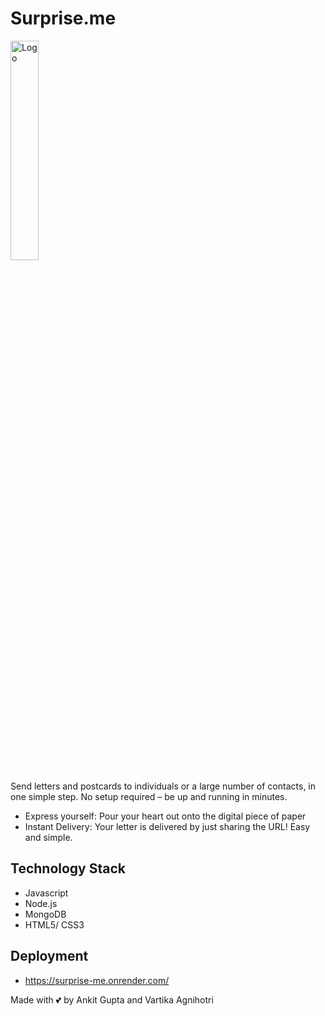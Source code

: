 # Surprise.me
<img src="https://assets.dryicons.com/uploads/icon/svg/7806/8fc6155c-6004-4a46-b45c-f3cc78d2b93f.svg" style="align:center" width="30%" alt="Logo">

Send letters and postcards to individuals or a large number of contacts, in one simple step. No setup required – be up and running in minutes.

- Express yourself: Pour your heart out onto the digital piece of paper
- Instant Delivery: Your letter is delivered by just sharing the URL! Easy and simple.

## Technology Stack

- Javascript
- Node.js
- MongoDB
- HTML5/ CSS3

## Deployment

- https://surprise-me.onrender.com/


Made with 💕 by Ankit Gupta and Vartika Agnihotri
